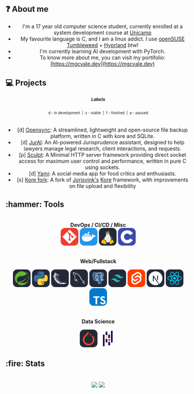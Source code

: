 <h2 align="left">❓ About me</h2>

- I'm a 17 year old computer science student, currently enrolled at a system development course at [Unicamp](https://www.unicamp.br)
- My favourite language is C, and I am a linux addict. I use [openSUSE Tumbleweed](https://www.opensuse.org) + [Hyprland](https://hyprland.org) btw!
- I'm currently learning AI development with PyTorch.
- To know more about me, you can visit my portifolio: [https://mgcvale.dev](https://mgcvale.dev)

<h2 align="left">💻 Projects</h2>
<small><h5>Labels</h5>
    <small>
        d - in development &nbsp;|&nbsp; s - stable &nbsp;|&nbsp; f - finished &nbsp;|&nbsp; p - paused
    </small>
</small>
<br>
<br>

- [d] [Opensync](https://github.com/mgcvale/opensync-backend): A streamlined, lightweight and open-source file backup platform, written in C with kore and SQLite.
- [d] [JurAI](https://github.com/jurai-git): An AI-powered Jurisprudence assistant, designed to help lawyers manage legal research, client interactions, and requests.
- [p] [Sculpt](https://github.com/mgcvale/sculpt): A Minimal HTTP server framework providing direct socket access for maximum user control and performance, written in pure C using sockets.
- [d] [Yami](https://github.com/mgcvale/yami): A social media app for food critics and enthusiasts.
- [s] [Kore fork](https://github.com/mgcvale/kore): A fork of [Jorisvink's](https://github.com/jorisvink) [Kore](https://github.com/jorisvink/kore) framework, with improvements on file upload and flexibility
<h2 align="left">:hammer: Tools</h2>
<br>
<b>DevOps / CI/CD / Misc</b><br>
<div align="center">
    <img src="./img/git.svg" style="height: 48px !important; width: auto;" alt="Git">
    <img src="./img/Docker.svg" style="height: 48px !important; width: auto;" alt="Docker">
    <img src="./img/tux.svg" style="height: 48px !important; width: auto;" alt="Linux">
    <img src="./img/C.svg" style="height: 48px !important; width: auto;" alt="C">
</div>
<br>

<b>Web/Fullstack</b><br>
<div align="center">
    <img src="./img/Spring-Dark.svg" style="height: 48px !important; width: auto;" alt="Spring">
    <img src="./img/Python-Dark.svg" style="height: 48px !important; width: auto;" alt="Python">
    <img src="./img/Flask-Dark.svg" style="height: 48px !important; width: auto;" alt="Flask">
    <img src="./img/mysql.svg" style="height: 48px !important; width: auto;" alt="MySQL">
    <img src="https://raw.githubusercontent.com/tandpfun/skill-icons/65dea6c4eaca7da319e552c09f4cf5a9a8dab2c8/icons/PostgreSQL-Dark.svg" style="height: 48px !important; width: auto;" alt="PostgreSQL">
    <img src="https://raw.githubusercontent.com/tandpfun/skill-icons/65dea6c4eaca7da319e552c09f4cf5a9a8dab2c8/icons/TailwindCSS-Dark.svg" style="height: 48px !important; width: auto;" alt="TailwindCSS">
    <img src="https://raw.githubusercontent.com/tandpfun/skill-icons/65dea6c4eaca7da319e552c09f4cf5a9a8dab2c8/icons/Svelte.svg" style="height: 48px !important; width: auto;" alt="Svelte">
    <img src="https://raw.githubusercontent.com/tandpfun/skill-icons/65dea6c4eaca7da319e552c09f4cf5a9a8dab2c8/icons/NextJS-Dark.svg" style="height: 48px !important; width: auto;" alt="NextJS">
    <img src="https://raw.githubusercontent.com/tandpfun/skill-icons/65dea6c4eaca7da319e552c09f4cf5a9a8dab2c8/icons/React-Dark.svg" style="height: 48px !important; width: auto;" alt="React">
    <img src="https://raw.githubusercontent.com/tandpfun/skill-icons/65dea6c4eaca7da319e552c09f4cf5a9a8dab2c8/icons/TypeScript.svg" style="height: 48px !important; width: auto;" alt="TypeScript">
</div>
<br>

<b>Data Science</b><br>
<div align="center">
    <img src="https://raw.githubusercontent.com/tandpfun/skill-icons/65dea6c4eaca7da319e552c09f4cf5a9a8dab2c8/icons/PyTorch-Dark.svg" style="height: 48px !important; width: auto;" alt="PyTorch">
    <img src="/img/pandas.png" style="height: 48px !important; width: auto;" alt="Pandas">
</div>

<h2 align="left">:fire: Stats</h2>
<br>
<html align="center">
  <div align="center">
  <img height=180px align="center" src="https://github-readme-stats.vercel.app/api?username=mgcvale&show_icons=true&theme=tokyonight">
      <img height=180px align="center" src="https://github-readme-stats.vercel.app/api/top-langs/?username=mgcvale&exclude_repo=dotfiles&langs_count=6&layout=compact&theme=tokyonight">
  </div>
</html>

